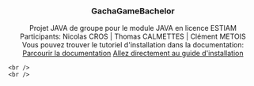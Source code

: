 <h3 align="center">GachaGameBachelor</h3>

  <p align="center">
    Projet JAVA de groupe pour le module JAVA en licence ESTIAM <br>
    Participants: Nicolas CROS | Thomas CALMETTES | Clément METOIS <br>
    Vous pouvez trouver le tutoriel d'installation dans la documentation:
    <br />
    <a href="https://github.com/G0nni/GachaGameBachelor/tree/main/Documentations"<strong>Parcourir la documentation</strong></a>
    <a href="https://github.com/G0nni/GachaGameBachelor/tree/main/Documentations/Guide%20d'installation"<strong>Allez directement au guide d'installation</strong></a>
    
    <br />
    <br />
  </p>
</div>

